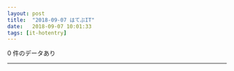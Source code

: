 ```yaml
---
layout: post
title:  "2018-09-07 はてぶIT"
date:   2018-09-07 10:01:33
tags: [it-hotentry]
---
```

0 件のデータあり

<hr>
